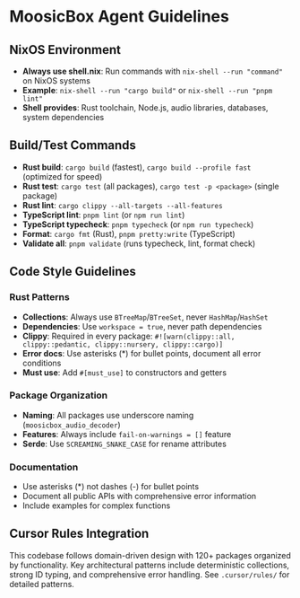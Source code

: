 # MoosicBox Agent Guidelines

## NixOS Environment

- **Always use shell.nix**: Run commands with `nix-shell --run "command"` on NixOS systems
- **Example**: `nix-shell --run "cargo build"` or `nix-shell --run "pnpm lint"`
- **Shell provides**: Rust toolchain, Node.js, audio libraries, databases, system dependencies

## Build/Test Commands

- **Rust build**: `cargo build` (fastest), `cargo build --profile fast` (optimized for speed)
- **Rust test**: `cargo test` (all packages), `cargo test -p <package>` (single package)
- **Rust lint**: `cargo clippy --all-targets --all-features`
- **TypeScript lint**: `pnpm lint` (or `npm run lint`)
- **TypeScript typecheck**: `pnpm typecheck` (or `npm run typecheck`)
- **Format**: `cargo fmt` (Rust), `pnpm pretty:write` (TypeScript)
- **Validate all**: `pnpm validate` (runs typecheck, lint, format check)

## Code Style Guidelines

### Rust Patterns

- **Collections**: Always use `BTreeMap`/`BTreeSet`, never `HashMap`/`HashSet`
- **Dependencies**: Use `workspace = true`, never path dependencies
- **Clippy**: Required in every package: `#![warn(clippy::all, clippy::pedantic, clippy::nursery, clippy::cargo)]`
- **Error docs**: Use asterisks (\*) for bullet points, document all error conditions
- **Must use**: Add `#[must_use]` to constructors and getters

### Package Organization

- **Naming**: All packages use underscore naming (`moosicbox_audio_decoder`)
- **Features**: Always include `fail-on-warnings = []` feature
- **Serde**: Use `SCREAMING_SNAKE_CASE` for rename attributes

### Documentation

- Use asterisks (\*) not dashes (-) for bullet points
- Document all public APIs with comprehensive error information
- Include examples for complex functions

## Cursor Rules Integration

This codebase follows domain-driven design with 120+ packages organized by functionality. Key architectural patterns include deterministic collections, strong ID typing, and comprehensive error handling. See `.cursor/rules/` for detailed patterns.
